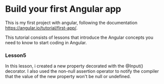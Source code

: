 
<h1>Build your first Angular app</h1>

This is my first project with angular, following the documentation https://angular.io/tutorial/first-app/.

This tutorial consists of lessons that introduce the Angular concepts you need to know to start coding in Angular.

<h3>Lesson5</h3>
<p>In this lesson, i created a new property decorated with the @Input() decorator. I also used the non-null assertion operator to notify the compiler that the value of the new property won't be null or undefined.</p>
